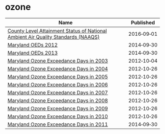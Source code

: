 # ozone

Name | Published
---- | ---------
[County Level Attainment Status of National Ambient Air Quality Standards (NAAQS)](../datasets/p58z-ik4q.md) | 2016&#x2011;09&#x2011;01
[Maryland OEDs 2012](../datasets/qki5-fs7z.md) | 2014&#x2011;09&#x2011;30
[Maryland OEDs 2013](../datasets/98di-cejy.md) | 2014&#x2011;09&#x2011;30
[Maryland Ozone Exceedance Days in 2003](../datasets/6b6m-fswj.md) | 2012&#x2011;10&#x2011;04
[Maryland Ozone Exceedance Days in 2004](../datasets/32zj-iiju.md) | 2012&#x2011;10&#x2011;26
[Maryland Ozone Exceedance Days in 2005](../datasets/9v35-2n6e.md) | 2012&#x2011;10&#x2011;26
[Maryland Ozone Exceedance Days in 2006](../datasets/5e7n-d6t6.md) | 2012&#x2011;10&#x2011;26
[Maryland Ozone Exceedance Days in 2007](../datasets/iyzm-8pqb.md) | 2012&#x2011;10&#x2011;26
[Maryland Ozone Exceedance Days in 2008](../datasets/qgct-y4xa.md) | 2012&#x2011;10&#x2011;26
[Maryland Ozone Exceedance Days in 2009](../datasets/vbtk-pt3t.md) | 2012&#x2011;10&#x2011;26
[Maryland Ozone Exceedance Days in 2010](../datasets/v7fv-ya55.md) | 2012&#x2011;10&#x2011;26
[Maryland Ozone Exceedance Days in 2011](../datasets/iusd-kqc6.md) | 2014&#x2011;09&#x2011;30

